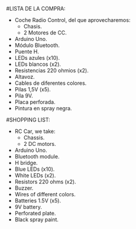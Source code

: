 #LISTA DE LA COMPRA:

- Coche Radio Control, del que aprovecharemos:
  - Chasis.
  - 2 Motores de CC.
- Arduino Uno.
- Módulo Bluetooth.
- Puente H.
- LEDs azules (x10).
- LEDs blancos (x2).
- Resistencias 220 ohmios (x2).
- Altavoz.
- Cables de diferentes colores.
- Pilas 1,5V (x5).
- Pila 9V.
- Placa perforada.
- Pintura en spray negra.

#SHOPPING LIST:

- RC Car, we take:
  - Chassis.
  - 2 DC motors.
- Arduino Uno.
- Bluetooth module.
- H bridge.
- Blue LEDs (x10).
- White LEDs (x2).
- Resistors 220 ohms (x2).
- Buzzer.
- Wires of different colors.
- Batteries 1.5V (x5).
- 9V battery.
- Perforated plate.
- Black spray paint.
